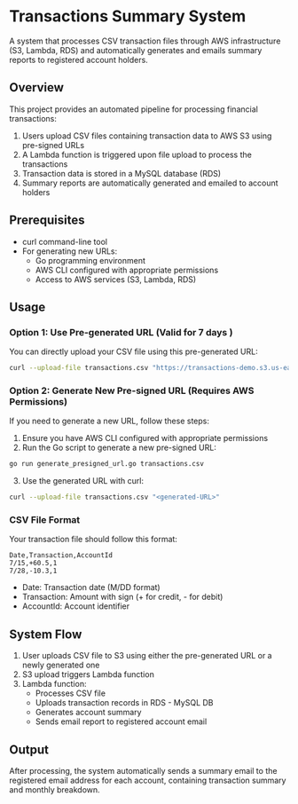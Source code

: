 # Transactions Summary System

A system that processes CSV transaction files through AWS infrastructure (S3, Lambda, RDS) and automatically generates and emails summary reports to registered account holders.

## Overview

This project provides an automated pipeline for processing financial transactions:
1. Users upload CSV files containing transaction data to AWS S3 using pre-signed URLs
2. A Lambda function is triggered upon file upload to process the transactions
3. Transaction data is stored in a MySQL database (RDS)
4. Summary reports are automatically generated and emailed to account holders


## Prerequisites

- curl command-line tool
- For generating new URLs:
  - Go programming environment
  - AWS CLI configured with appropriate permissions
  - Access to AWS services (S3, Lambda, RDS)

## Usage

### Option 1: Use Pre-generated URL (Valid for 7 days )

You can directly upload your CSV file using this pre-generated URL:

```bash
curl --upload-file transactions.csv "https://transactions-demo.s3.us-east-2.amazonaws.com/transactions.csv?X-Amz-Algorithm=AWS4-HMAC-SHA256&X-Amz-Credential=AKIAQXPZDEK6GV3NILUK%2F20241125%2Fus-east-2%2Fs3%2Faws4_request&X-Amz-Date=20241125T061704Z&X-Amz-Expires=604800&X-Amz-SignedHeaders=host&x-id=PutObject&X-Amz-Signature=0233eb612643838661b2cdff527cde95967d4ab1e4082b9bb77be9b2865ff7e9"
```

### Option 2: Generate New Pre-signed URL (Requires AWS Permissions)

If you need to generate a new URL, follow these steps:

1. Ensure you have AWS CLI configured with appropriate permissions
2. Run the Go script to generate a new pre-signed URL:
```bash
go run generate_presigned_url.go transactions.csv
```
3. Use the generated URL with curl:
```bash
curl --upload-file transactions.csv "<generated-URL>"
```

### CSV File Format

Your transaction file should follow this format:

```csv
Date,Transaction,AccountId
7/15,+60.5,1
7/28,-10.3,1
```

- Date: Transaction date (M/DD format)
- Transaction: Amount with sign (+ for credit, - for debit)
- AccountId: Account identifier

## System Flow

1. User uploads CSV file to S3 using either the pre-generated URL or a newly generated one
2. S3 upload triggers Lambda function
3. Lambda function:
   - Processes CSV file
   - Uploads transaction records in RDS - MySQL DB
   - Generates account summary
   - Sends email report to registered account email

## Output

After processing, the system automatically sends a summary email to the registered email address for each account, containing transaction summary and monthly breakdown.
